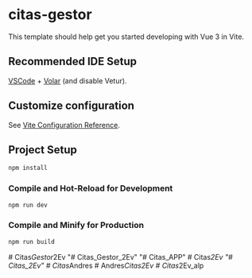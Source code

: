 # citas-gestor

This template should help get you started developing with Vue 3 in Vite.

## Recommended IDE Setup

[VSCode](https://code.visualstudio.com/) + [Volar](https://marketplace.visualstudio.com/items?itemName=Vue.volar) (and disable Vetur).

## Customize configuration

See [Vite Configuration Reference](https://vite.dev/config/).

## Project Setup

```sh
npm install
```

### Compile and Hot-Reload for Development

```sh
npm run dev
```

### Compile and Minify for Production

```sh
npm run build
```
#   C i t a s _ G e s t o r _ 2 E v 
 
 "# Citas_Gestor_2Ev" 
"# Citas_APP" 
#   C i t a s _ 2 E v 
 
 "# Citas_2Ev" 
#   C i t a s _ A n d r e s 
 
 #   A n d r e s _ C i t a s 2 E v 
 
 #   C i t a s _ 2 E v _ a l p 
 
 
